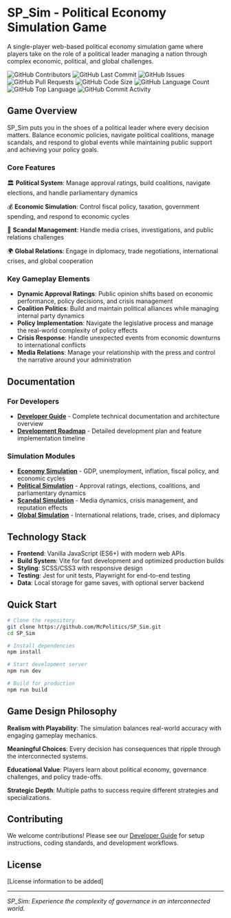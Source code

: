 # SP_Sim - Political Economy Simulation Game

A single-player web-based political economy simulation game where players take on the role of a political leader managing a nation through complex economic, political, and global challenges.

![GitHub Contributors](https://img.shields.io/github/contributors/McPolitics/SP_Sim?style=flat-square)
![GitHub Last Commit](https://img.shields.io/github/last-commit/McPolitics/SP_Sim?style=flat-square)
![GitHub Issues](https://img.shields.io/github/issues/McPolitics/SP_Sim?style=flat-square)
![GitHub Pull Requests](https://img.shields.io/github/issues-pr/McPolitics/SP_Sim?style=flat-square)
![GitHub Code Size](https://img.shields.io/github/languages/code-size/McPolitics/SP_Sim?style=flat-square)
![GitHub Language Count](https://img.shields.io/github/languages/count/McPolitics/SP_Sim?style=flat-square)
![GitHub Top Language](https://img.shields.io/github/languages/top/McPolitics/SP_Sim?style=flat-square)
![GitHub Commit Activity](https://img.shields.io/github/commit-activity/m/McPolitics/SP_Sim?style=flat-square)

## Game Overview

SP_Sim puts you in the shoes of a political leader where every decision matters. Balance economic policies, navigate political coalitions, manage scandals, and respond to global events while maintaining public support and achieving your policy goals.

### Core Features

🏛️ **Political System**: Manage approval ratings, build coalitions, navigate elections, and handle parliamentary dynamics

💰 **Economic Simulation**: Control fiscal policy, taxation, government spending, and respond to economic cycles

📰 **Scandal Management**: Handle media crises, investigations, and public relations challenges

🌍 **Global Relations**: Engage in diplomacy, trade negotiations, international crises, and global cooperation

### Key Gameplay Elements

- **Dynamic Approval Ratings**: Public opinion shifts based on economic performance, policy decisions, and crisis management
- **Coalition Politics**: Build and maintain political alliances while managing internal party dynamics
- **Policy Implementation**: Navigate the legislative process and manage the real-world complexity of policy effects
- **Crisis Response**: Handle unexpected events from economic downturns to international conflicts
- **Media Relations**: Manage your relationship with the press and control the narrative around your administration

## Documentation

### For Developers
- **[Developer Guide](./DEVELOPER.md)** - Complete technical documentation and architecture overview
- **[Development Roadmap](./ROADMAP.md)** - Detailed development plan and feature implementation timeline

### Simulation Modules
- **[Economy Simulation](./docs/economy-simulation.md)** - GDP, unemployment, inflation, fiscal policy, and economic cycles
- **[Political Simulation](./docs/political-simulation.md)** - Approval ratings, elections, coalitions, and parliamentary dynamics  
- **[Scandal Simulation](./docs/scandal-simulation.md)** - Media dynamics, crisis management, and reputation effects
- **[Global Simulation](./docs/global-simulation.md)** - International relations, trade, crises, and diplomacy

## Technology Stack

- **Frontend**: Vanilla JavaScript (ES6+) with modern web APIs
- **Build System**: Vite for fast development and optimized production builds
- **Styling**: SCSS/CSS3 with responsive design
- **Testing**: Jest for unit tests, Playwright for end-to-end testing
- **Data**: Local storage for game saves, with optional server backend

## Quick Start

```bash
# Clone the repository
git clone https://github.com/McPolitics/SP_Sim.git
cd SP_Sim

# Install dependencies
npm install

# Start development server
npm run dev

# Build for production
npm run build
```

## Game Design Philosophy

**Realism with Playability**: The simulation balances real-world accuracy with engaging gameplay mechanics.

**Meaningful Choices**: Every decision has consequences that ripple through the interconnected systems.

**Educational Value**: Players learn about political economy, governance challenges, and policy trade-offs.

**Strategic Depth**: Multiple paths to success require different strategies and specializations.

## Contributing

We welcome contributions! Please see our [Developer Guide](./DEVELOPER.md) for setup instructions, coding standards, and development workflows.

## License

[License information to be added]

---

*SP_Sim: Experience the complexity of governance in an interconnected world.*
